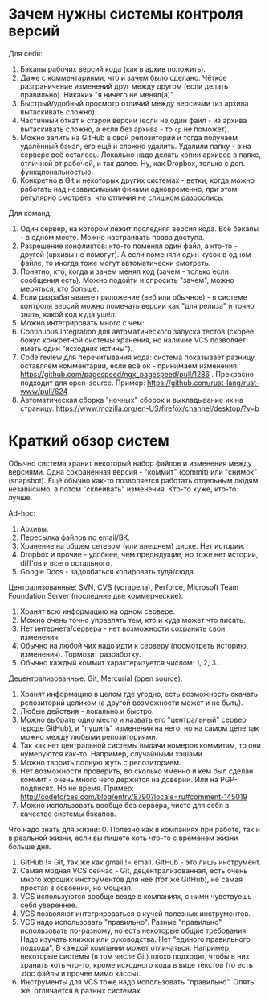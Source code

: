 Зачем нужны системы контроля версий
===================================

Для себя:

1. Бэкапы рабочих версий кода (как в архив положить).
2. Даже с комментариями, что и зачем было сделано. Чёткое разграничение изменений друг между другом (если делать правильно). Никаких "я ничего не менял(а)".
3. Быстрый/удобный просмотр отличий между версиями (из архива вытаскивать сложно).
4. Частичный откат к старой версии (если не один файл - из архива вытаскивать сложно, а если без архива - то `cp` не поможет).
5. Можно залить на GitHub в свой репозиторий и тогда получаем удалённый бэкап, его ещё и сложно удалить. Удалили папку - а на сервере всё осталось. Локально надо делать копии архивов в папке, отличной от рабочей, и так далее. Ну, как Dropbox, только с доп. функциональностью.
6. Конкретно в Git и некоторых других системах - ветки, когда можно работать над независимыми фичами одновременно, при этом регулярно смотреть, что отличия не слишком разрослись.

Для команд:

1. Один сервер, на котором лежит последняя версия кода. Все бэкапы - в одном месте. Можно настраивать права доступа.
2. Разрешение конфликтов: кто-то поменял один файл, а кто-то - другой (архивы не помогут). А если поменяли один кусок в одном файле, то иногда тоже могут автоматически смотреть.
3. Понятно, кто, когда и зачем менял код (зачем - только если сообщения есть). Можно подойти и спросить "зачем", можно меряться, кто больше.
4. Если разрабатываете приложение (веб или обычное) - в системе контроля версий можно помечать версии как "для релиза" и точно знать, какой код куда ушёл.
5. Можно интегрировать много с чем:
  1. Continuous Integration для автоматического запуска тестов (скорее бонус конкретной системы хранения, но наличие VCS позволяет иметь один "исходник истины").
  2. Code review для перечитывания кода: система показывает разницу, оставляем комментарии, если всё ок - принимаем изменения: https://github.com/pagespeed/ngx_pagespeed/pull/1286 . Прекрасно подходит для open-source. Пример: https://github.com/rust-lang/rust-www/pull/624
  3. Автоматическая сборка "ночных" сборок и выкладывание их на страницу. https://www.mozilla.org/en-US/firefox/channel/desktop/?v=b
  
Краткий обзор систем
====================

Обычно система хранит некоторый набор файлов и изменения между версиями.
Одна сохранённая версия - "коммит" (commit) или "снимок" (snapshot).
Ещё обычно как-то позволяется работать отдельным людям независимо, а потом "склеивать" изменения. Кто-то хуже, кто-то лучше.

Ad-hoc:
1. Архивы.
2. Пересылка файлов по email/ВК.
3. Хранение на общем сетевом (или внешнем) диске. Нет истории.
4. Dropbox и прочие - удобнее, чем предыдущие, но тоже нет истории, diff'ов и всего остального.
5. Google Docs - задолбаться копировать туда/сюда.

Централизованные: SVN, CVS (устарела), Perforce, Microsoft Team Foundation Server (последние две коммерческие).
1. Хранят всю информацию на одном сервере.
2. Можно очень точно управлять тем, кто и куда может что писать.
3. Нет интернета/сервера - нет возможности сохранить свои изменения.
4. Обычно на любой чих надо идти к серверу (посмотреть историю, изменения). Тормозит разработку.
5. Обычно каждый коммит характеризуется числом: 1, 2, 3...

Децентрализованные: Git, Mercurial (open source).
1. Хранят информацию в целом где угодно, есть возможность скачать репозиторий целиком (а другой возможности может и не быть).
2. Любые действия - локально и быстро.
3. Можно выбрать одно место и назвать его "центральный" сервер (вроде GitHub), и "пушить" изменения на него, но на самом деле так можно между любыми репозиториями.
4. Так как нет центральной системы выдачи номеров коммитам, то они нумеруются как-то. Например, случайными хэшами.
5. Можно творить полную жуть с репозиторием.
6. Нет возможности проверить, во сколько именно и кем был сделан коммит - очень много чего держится на доверии. Или на PGP-подписях. Но не время. Пример: http://codeforces.com/blog/entry/8790?locale=ru#comment-145019
7. Можно использовать вообще без сервера, чисто для себя в качестве системы бэкапов.

Что надо знать для жизни:
0. Полезно как в компаниях при работе, так и в реальной жизни, если вы пишете хоть что-то с временем жизни больше дня.
1. GitHub != Git, так же как gmail != email. GitHub - это лишь инструмент.
2. Самая модная VCS сейчас - Git, децентрализованная, есть очень много хороших инструментов для неё (тот же GitHub), не самая простая в освоении, но мощная.
3. VCS используются вообще везде в компаниях, с ними чувствуешь себя увереннее.
4. VCS позволяют интегрироваться с кучей полезных инструментов.
5. VCS надо использовать "правильно". Разные "правильно" использовать по-разному, но есть некоторые общие требования. Надо изучать книжки или руководства. Нет "единого правильного подхода". В каждой компании может отличаться. Например, некоторые системы (в том числе Git) плохо подходят, чтобы в них хранить хоть что-то, кроме исходного кода в виде текстов (то есть .doc файлы и прочее мимо кассы).
6. Инструменты для VCS тоже надо использовать "правильно". Опять же, отличается в разных системах.

